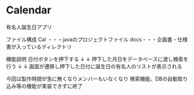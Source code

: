 Calendar
========

有名人誕生日アプリ


ファイル構成
Cal ・・・javaのプロジェクトファイル
docs・・・企画書・仕様書が入っているディレクトリ


機能説明
日付ボタンを押下する
	↓
	↓
押下した月日をデータベースに渡し検索を行う
          ↓
          ↓
画面が遷移し押下した日付に誕生日の有名人のリストが表示される




今回は製作時間が急に無くなりメンバーもいなくなり
検索機能、DBの自動取り込み等の機能が実装できずに終了